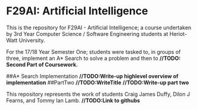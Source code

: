 # F29AI: Artificial Intelligence
This is the repository for F29AI - Artificial Intelligence; a course undertaken by 3rd Year Computer Science / Software Engineering students at Heriot-Watt University. 

For the 17/18 Year Semester One; students were tasked to, in groups of three, implement an A* Search to solve a problem and then to **//TODO: Second Part of Coursework.** 

##A* Search Implementation
**//TODO:Write-up highlevel overview of implementation**
##PartTwo **//TODO:WriteTitle**
**//TODO:Write-up part two**

This repository represents the work of students Craig James Duffy, Dilon J Fearns, and Tommy Ian Lamb. **//TODO:Link to githubs**
